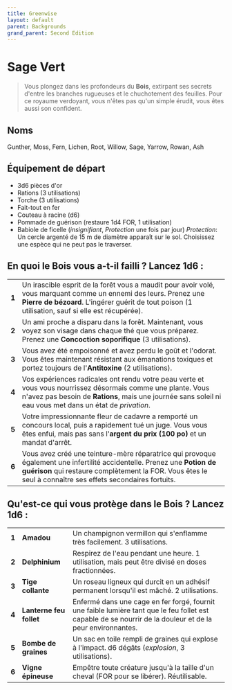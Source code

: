 ```yaml
---
title: Greenwise
layout: default
parent: Backgrounds
grand_parent: Second Edition
---
```


# Sage Vert

> Vous plongez dans les profondeurs du **Bois**, extirpant ses secrets d'entre les branches rugueuses et le chuchotement des feuilles. Pour ce royaume verdoyant, vous n'êtes pas qu'un simple érudit, vous êtes aussi son confident.

## Noms

Gunther, Moss, Fern, Lichen, Root, Willow, Sage, Yarrow, Rowan, Ash

## Équipement de départ

- 3d6 pièces d'or
- Rations (3 utilisations)
- Torche (3 utilisations)
- Fait-tout en fer
- Couteau à racine (d6)
- Pommade de guérison (restaure 1d4 FOR, 1 utilisation)
- Babiole de ficelle (_insignifiant_, _Protection_ une fois par jour) _Protection_: Un cercle argenté de 15 m de diamètre apparaît sur le sol. Choisissez une espèce qui ne peut pas le traverser.

## En quoi le Bois vous a-t-il failli ? Lancez 1d6 :

|       |                                                                                                                                                                                               |
| ----- | --------------------------------------------------------------------------------------------------------------------------------------------------------------------------------------------- |
| **1** | Un irascible esprit de la forêt vous a maudit pour avoir volé, vous marquant comme un ennemi des leurs. Prenez une **Pierre de bézoard**. L'ingérer guérit de tout poison (1 utilisation, sauf si elle est récupérée). |
| **2** | Un ami proche a disparu dans la forêt. Maintenant, vous voyez son visage dans chaque thé que vous préparez. Prenez une **Concoction soporifique** (3 utilisations). |
| **3** | Vous avez été empoisonné et avez perdu le goût et l'odorat. Vous êtes maintenant résistant aux émanations toxiques et portez toujours de l'**Antitoxine** (2 utilisations). |
| **4** | Vos expériences radicales ont rendu votre peau verte et vous vous nourrissez désormais comme une plante. Vous n'avez pas besoin de **Rations**, mais une journée sans soleil ni eau vous met dans un état de _privation_. |
| **5** | Votre impressionnante fleur de cadavre a remporté un concours local, puis a rapidement tué un juge. Vous vous êtes enfui, mais pas sans l'**argent du prix (100 po)** et un mandat d'arrêt. |
| **6** | Vous avez créé une teinture-mère réparatrice qui provoque également une infertilité accidentelle. Prenez une **Potion de guérison** qui restaure complètement la FOR. Vous êtes le seul à connaître ses effets secondaires fortuits. |

## Qu'est-ce qui vous protège dans le Bois ? Lancez 1d6 :

|       |                  |                                                                                                          |
| ----- | ---------------- | -------------------------------------------------------------------------------------------------------- |
| **1** | **Amadou** | Un champignon vermillon qui s'enflamme très facilement. 3 utilisations. |
| **2** | **Delphinium** | Respirez de l'eau pendant une heure. 1 utilisation, mais peut être divisé en doses fractionnées. |
| **3** | **Tige collante** | Un roseau ligneux qui durcit en un adhésif permanent lorsqu'il est mâché. 2 utilisations. |
| **4** | **Lanterne feu follet** | Enfermé dans une cage en fer forgé, fournit une faible lumière tant que le feu follet est capable de se nourrir de la douleur et de la peur environnantes. |
| **5** | **Bombe de graines** | Un sac en toile rempli de graines qui explose à l'impact. d6 dégâts (_explosion_, 3 utilisations). |
| **6** | **Vigne épineuse** | Empêtre toute créature jusqu'à la taille d'un cheval (FOR pour se libérer). Réutilisable. |
